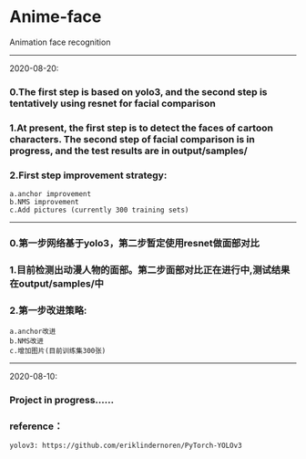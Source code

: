 # Anime-face
Animation face recognition





--------------------------------------------------------------------------------------------
2020-08-20:   
### 0.The first step is based on yolo3, and the second step is tentatively using resnet for facial comparison   
### 1.At present, the first step is to detect the faces of cartoon characters. The second step of facial comparison is in progress, and the test results are in output/samples/     
### 2.First step improvement strategy:   
    a.anchor improvement   
    b.NMS improvement   
    c.Add pictures (currently 300 training sets)   
******************************************************   
### 0.第一步网络基于yolo3，第二步暂定使用resnet做面部对比   
### 1.目前检测出动漫人物的面部。第二步面部对比正在进行中,测试结果在output/samples/中      
### 2.第一步改进策略:   
    a.anchor改进   
    b.NMS改进   
    c.增加图片(目前训练集300张)   


--------------------------------------------------------------------------------------------   
2020-08-10:   
### Project in progress......   







### reference：   
    yolov3: https://github.com/eriklindernoren/PyTorch-YOLOv3   

